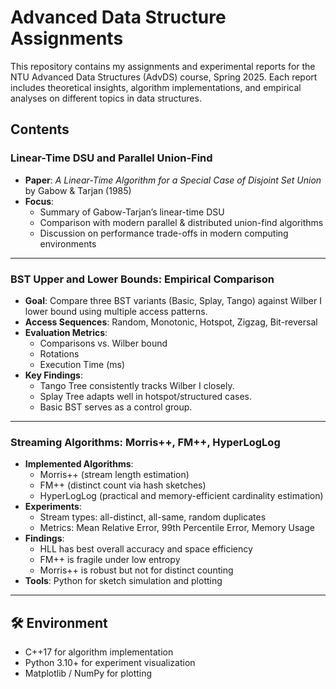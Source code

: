 # Advanced Data Structure Assignments

This repository contains my assignments and experimental reports for the NTU Advanced Data Structures (AdvDS) course, Spring 2025. Each report includes theoretical insights, algorithm implementations, and empirical analyses on different topics in data structures.

## Contents

### Linear-Time DSU and Parallel Union-Find
- **Paper**: _A Linear-Time Algorithm for a Special Case of Disjoint Set Union_ by Gabow & Tarjan (1985)
- **Focus**: 
  - Summary of Gabow-Tarjan’s linear-time DSU
  - Comparison with modern parallel & distributed union-find algorithms
  - Discussion on performance trade-offs in modern computing environments

---

### BST Upper and Lower Bounds: Empirical Comparison
- **Goal**: Compare three BST variants (Basic, Splay, Tango) against Wilber I lower bound using multiple access patterns.
- **Access Sequences**: Random, Monotonic, Hotspot, Zigzag, Bit-reversal
- **Evaluation Metrics**:
  - Comparisons vs. Wilber bound
  - Rotations
  - Execution Time (ms)
- **Key Findings**:
  - Tango Tree consistently tracks Wilber I closely.
  - Splay Tree adapts well in hotspot/structured cases.
  - Basic BST serves as a control group.


---

### Streaming Algorithms: Morris++, FM++, HyperLogLog
- **Implemented Algorithms**:  
  - Morris++ (stream length estimation)  
  - FM++ (distinct count via hash sketches)  
  - HyperLogLog (practical and memory-efficient cardinality estimation)
- **Experiments**:  
  - Stream types: all-distinct, all-same, random duplicates  
  - Metrics: Mean Relative Error, 99th Percentile Error, Memory Usage
- **Findings**:
  - HLL has best overall accuracy and space efficiency
  - FM++ is fragile under low entropy
  - Morris++ is robust but not for distinct counting
- **Tools**: Python for sketch simulation and plotting

---

## 🛠 Environment

- C++17 for algorithm implementation
- Python 3.10+ for experiment visualization
- Matplotlib / NumPy for plotting
